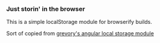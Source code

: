 ### Just storin' in the browser

This is a simple localStorage module for browserify builds.

Sort of copied from [grevory's angular local storage module](https://github.com/grevory/angular-local-storage/blob/master/dist/angular-local-storage.js)
